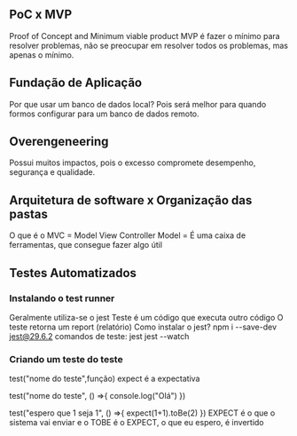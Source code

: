 ## PoC x MVP

Proof of Concept and Minimum viable product
MVP é fazer o mínimo para resolver problemas, não se preocupar em resolver todos os problemas, mas apenas o mínimo.

## Fundação de Aplicação

Por que usar um banco de dados local?
Pois será melhor para quando formos configurar para um banco de dados remoto.

## Overengeneering

Possui muitos impactos, pois o excesso compromete desempenho, segurança e qualidade.

## Arquitetura de software x Organização das pastas

O que é o MVC = Model View Controller
Model = É uma caixa de ferramentas, que consegue fazer algo útil

## Testes Automatizados

### Instalando o test runner

Geralmente utiliza-se o jest
Teste é um código que executa outro código
O teste retorna um report (relatório)
Como instalar o jest?
npm i --save-dev jest@29.6.2
comandos de teste:
jest
jest --watch

### Criando um teste do teste

test("nome do teste",função)
expect é a expectativa

test("nome do teste", () =>{
console.log("Olá")
})

test("espero que 1 seja 1", () =>{
expect(1+1).toBe(2)
})
EXPECT é o que o sistema vai enviar e o TOBE é o EXPECT, o que eu espero, é invertido
